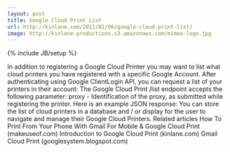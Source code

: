 ```yaml
---
layout: post
title: Google Cloud Print List
url: http://kinlane.com/2011/02/06/google-cloud-print-list/
image: http://kinlane-productions.s3.amazonaws.com/mimeo-logo.jpg
---
```

{% include JB/setup %}
<p>
     In addition to registering a Google Cloud Printer you may want to list what cloud printers you have registered with a specific Google Account. After authenticating using Google ClientLogin API, you can request a list of your printers in their account: The Google Cloud Print /list endpoint accepts the following parameter: proxy - Identification of the proxy, as submitted while registering the printer. Here is an example JSON response: You can store the list of cloud printers in a database and / or display for the user to navigate and manage their Google Cloud Printers. Related articles How To Print From Your Phone With Gmail For Mobile &amp; Google Cloud Print (makeuseof.com) Introduction to Google Cloud Print (kinlane.com) Gmail Cloud Print (googlesystem.blogspot.com)
</p>